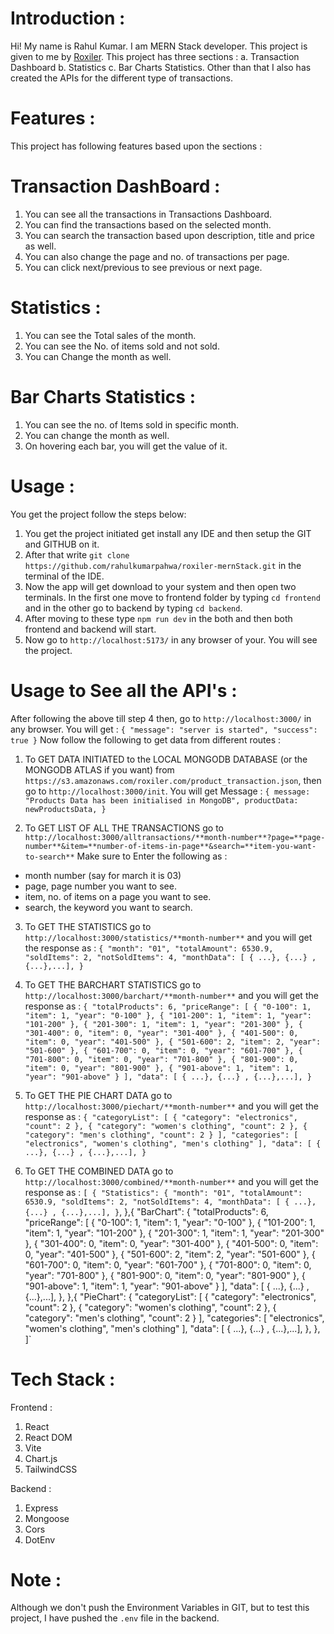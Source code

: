 # Introduction :

Hi! My name is Rahul Kumar. I am MERN Stack developer. This project is given to me by [Roxiler](https://www.roxiler.com/). This project has three sections : a. Transaction Dashboard b. Statistics c. Bar Charts Statistics.
Other than that I also has created the APIs for the different type of transactions.

# Features :

This project has following features based upon the sections :

# Transaction DashBoard :

1. You can see all the transactions in Transactions Dashboard.
2. You can find the transactions based on the selected month.
3. You can search the transaction based upon description, title and price as well.
4. You can also change the page and no. of transactions per page.
5. You can click next/previous to see previous or next page.

# Statistics :

1. You can see the Total sales of the month.
2. You can see the No. of items sold and not sold.
3. You can Change the month as well.

# Bar Charts Statistics :

1. You can see the no. of Items sold in specific month.
2. You can change the month as well.
3. On hovering each bar, you will get the value of it.

# Usage :

You get the project follow the steps below:

1. You get the project initiated get install any IDE and then setup the GIT and GITHUB on it.
2. After that write `git clone https://github.com/rahulkumarpahwa/roxiler-mernStack.git` in the terminal of the IDE.
3. Now the app will get download to your system and then open two terminals. In the first one move to frontend folder by typing `cd frontend` and in the other go to backend by typing `cd backend`.
4. After moving to these type `npm run dev` in the both and then both frontend and backend will start.
5. Now go to `http://localhost:5173/` in any browser of your. You will see the project.

# Usage to See all the API's :

After following the above till step 4 then, go to `http://localhost:3000/` in any browser. You will get :
`{
    "message": "server is started",
    "success": true
}`
Now follow the following to get data from different routes :

1. To GET DATA INITIATED to the LOCAL MONGODB DATABASE (or the MONGODB ATLAS if you want) from `https://s3.amazonaws.com/roxiler.com/product_transaction.json`, then go to `http://localhost:3000/init`. You will get Message :
   `{
    message: "Products Data has been initialised in MongoDB",
    productData: newProductsData,
}`

2. To GET LIST OF ALL THE TRANSACTIONS go to `http://localhost:3000/alltransactions/**month-number**?page=**page-number**&item=**number-of-items-in-page**&search=**item-you-want-to-search**` 
Make sure to Enter the following as :
  - month number (say for march it is 03)
  - page, page number you want to see.
  - item, no. of items on a page you want to see.
  - search, the keyword you want to search.

3. To GET THE STATISTICS go to `http://localhost:3000/statistics/**month-number**` and you will get the 
response as :
`{
    "month": "01",
    "totalAmount": 6530.9,
    "soldItems": 2,
    "notSoldItems": 4,
    "monthData": [ { ...}, {...} , {...},...],
}`

4. To GET THE BARCHART STATISTICS go to `http://localhost:3000/barchart/**month-number**` and you will get the response as :
`{
    "totalProducts": 6,
    "priceRange": [
        {
            "0-100": 1,
            "item": 1,
            "year": "0-100"
        },
        {
            "101-200": 1,
            "item": 1,
            "year": "101-200"
        },
        {
            "201-300": 1,
            "item": 1,
            "year": "201-300"
        },
        {
            "301-400": 0,
            "item": 0,
            "year": "301-400"
        },
        {
            "401-500": 0,
            "item": 0,
            "year": "401-500"
        },
        {
            "501-600": 2,
            "item": 2,
            "year": "501-600"
        },
        {
            "601-700": 0,
            "item": 0,
            "year": "601-700"
        },
        {
            "701-800": 0,
            "item": 0,
            "year": "701-800"
        },
        {
            "801-900": 0,
            "item": 0,
            "year": "801-900"
        },
        {
            "901-above": 1,
            "item": 1,
            "year": "901-above"
        }
    ],
    "data": [ { ...}, {...} , {...},...],
}`

5. To GET THE PIE CHART DATA go to `http://localhost:3000/piechart/**month-number**` and you will get the 
response as :
`{
    "categoryList": [
        {
            "category": "electronics",
            "count": 2
        },
        {
            "category": "women's clothing",
            "count": 2
        },
        {
            "category": "men's clothing",
            "count": 2
        }
    ],
    "categories": [
        "electronics",
        "women's clothing",
        "men's clothing"
    ],
    "data": [ { ...}, {...} , {...},...],
}`

6. To GET THE COMBINED DATA go to `http://localhost:3000/combined/**month-number**` and you will get the 
response as :
 `[
    {
        "Statistics": {
            "month": "01",
            "totalAmount": 6530.9,
            "soldItems": 2,
            "notSoldItems": 4,
            "monthData": [ { ...}, {...} , {...},...],
        }`,
    },{
        "BarChart": {
            "totalProducts": 6,
            "priceRange": [
                {
                    "0-100": 1,
                    "item": 1,
                    "year": "0-100"
                },
                {
                    "101-200": 1,
                    "item": 1,
                    "year": "101-200"
                },
                {
                    "201-300": 1,
                    "item": 1,
                    "year": "201-300"
                },
                {
                    "301-400": 0,
                    "item": 0,
                    "year": "301-400"
                },
                {
                    "401-500": 0,
                    "item": 0,
                    "year": "401-500"
                },
                {
                    "501-600": 2,
                    "item": 2,
                    "year": "501-600"
                },
                {
                    "601-700": 0,
                    "item": 0,
                    "year": "601-700"
                },
                {
                    "701-800": 0,
                    "item": 0,
                    "year": "701-800"
                },
                {
                    "801-900": 0,
                    "item": 0,
                    "year": "801-900"
                },
                {
                    "901-above": 1,
                    "item": 1,
                    "year": "901-above"
                }
            ],
            "data": [ { ...}, {...} , {...},...],
        },
    },{
      "PieChart": {
            "categoryList": [
                {
                    "category": "electronics",
                    "count": 2
                },
                {
                    "category": "women's clothing",
                    "count": 2
                },
                {
                    "category": "men's clothing",
                    "count": 2
                }
            ],
            "categories": [
                "electronics",
                "women's clothing",
                "men's clothing"
            ],
            "data": [ { ...}, {...} , {...},...],
    },
    },
 ]`


 # Tech Stack :
 Frontend  :  
 1. React
 2. React DOM
 3. Vite 
 4. Chart.js
 5. TailwindCSS 

 Backend : 
 1. Express
 2. Mongoose 
 3. Cors
 4. DotEnv

# Note :

Although we don't push the Environment Variables in GIT, but to test this project, I have pushed the `.env` file in the backend.

